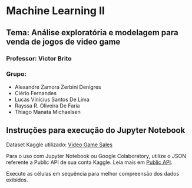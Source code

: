 # Machine Learning II
## Tema: Análise exploratória e modelagem para venda de jogos de video game

### Professor: Victor Brito

### Grupo:

- Alexandre Zamora Zerbini Denigres
- Clério Fernandes
- Lucas Vinícius Santos De Lima
- Rayssa R. Oliveira De Faria
- Thiago Manata Michaelsen

## Instruções para execução do Jupyter Notebook

Dataset Kaggle utilizado: [Video Game Sales](https://www.kaggle.com/datasets/gregorut/videogamesales/, 'Kaggle')


Para o uso com Jupyter Notebook ou Google Colaboratory, utilize o JSON referente a Public API de sua conta Kaggle. Leia mais em [Public API](https://www.kaggle.com/docs/api 'Kaggle').

Execute as células em sequência para melhor compreensão dos dados exibidos.

